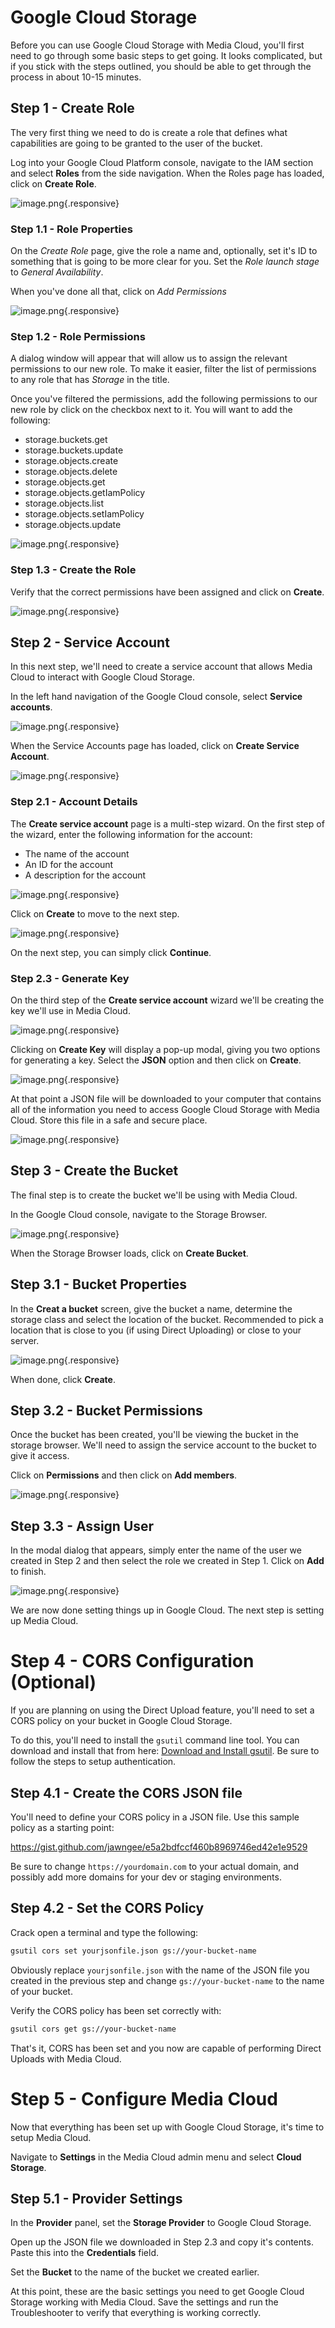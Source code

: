 # Google Cloud Storage
Before you can use Google Cloud Storage with Media Cloud, you'll first need to go through some basic steps to get going.  It looks complicated, but if you stick with the steps outlined, you should be able to get through the process in about 10-15 minutes.

## Step 1 - Create Role
The very first thing we need to do is create a role that defines what capabilities are going to be granted to the user of the bucket.

Log into your Google Cloud Platform console, navigate to the IAM section and select **Roles** from the side navigation.  When the Roles page has loaded, click on **Create Role**.

![image.png](https://i.imgur.com/KRufzYn.png){.responsive}

### Step 1.1 - Role Properties
On the *Create Role* page, give the role a name and, optionally, set it's ID to something that is going to be more clear for you.  Set the *Role launch stage* to *General Availability*.

When you've done all that, click on *Add Permissions*

![image.png](https://i.imgur.com/w4IAAYl.png){.responsive}

### Step 1.2 - Role Permissions
A dialog window will appear that will allow us to assign the relevant permissions to our new role.  To make it easier, filter the list of permissions to any role that has *Storage* in the title.

Once you've filtered the permissions, add the following permissions to our new role by click on the checkbox next to it.  You will want to add the following:

- storage.buckets.get
- storage.buckets.update
- storage.objects.create
- storage.objects.delete
- storage.objects.get
- storage.objects.getIamPolicy
- storage.objects.list
- storage.objects.setIamPolicy
- storage.objects.update

![image.png](https://i.imgur.com/0IwMIUu.png){.responsive}

### Step 1.3 - Create the Role
Verify that the correct permissions have been assigned and click on **Create**.

![image.png](https://i.imgur.com/V2k4cCz.png){.responsive}

## Step 2 - Service Account
In this next step, we'll need to create a service account that allows Media Cloud to interact with Google Cloud Storage.  

In the left hand navigation of the Google Cloud console, select **Service accounts**.

![image.png](https://i.imgur.com/Fb49LqB.png){.responsive}

When the Service Accounts page has loaded, click on **Create Service Account**.

![image.png](https://i.imgur.com/XgSVTyn.png){.responsive}

### Step 2.1 - Account Details
The **Create service account** page is a multi-step wizard.  On the first step of the wizard, enter the following information for the account:

- The name of the account  
- An ID for the account
- A description for the account

![image.png](https://i.imgur.com/jNxKF7v.png){.responsive}

Click on **Create** to move to the next step.

![image.png](https://i.imgur.com/CEeqfgg.png){.responsive}

On the next step, you can simply click **Continue**.

### Step 2.3 - Generate Key
On the third step of the **Create service account** wizard we'll be creating the key we'll use in Media Cloud.

![image.png](https://i.imgur.com/nY2wZp4.png){.responsive}

Clicking on **Create Key** will display a pop-up modal, giving you two options for generating a key.  Select the **JSON** option and then click on **Create**.

![image.png](https://i.imgur.com/puMQ2iu.png){.responsive}

At that point a JSON file will be downloaded to your computer that contains all of the information you need to access Google Cloud Storage with Media Cloud.  Store this file in a safe and secure place.

![image.png](https://i.imgur.com/KLxolb8.png){.responsive}

## Step 3 - Create the Bucket
The final step is to create the bucket we'll be using with Media Cloud.

In the Google Cloud console, navigate to the Storage Browser.

![image.png](https://i.imgur.com/Ffrg3KY.png){.responsive}

When the Storage Browser loads, click on **Create Bucket**.

## Step 3.1 - Bucket Properties
In the **Creat a bucket** screen, give the bucket a name, determine the storage class and select the location of the bucket.  Recommended to pick a location that is close to you (if using Direct Uploading) or close to your server.

![image.png](https://i.imgur.com/5wKMGKW.png){.responsive}

When done, click **Create**.

## Step 3.2 - Bucket Permissions
Once the bucket has been created, you'll be viewing the bucket in the storage browser.  We'll need to assign the service account to the bucket to give it access.

Click on **Permissions** and then click on **Add members**.

![image.png](https://i.imgur.com/okPjE6h.png){.responsive}

## Step 3.3 - Assign User
In the modal dialog that appears, simply enter the name of the user we created in Step 2 and then select the role we created in Step 1.  Click on **Add** to finish.

![image.png](https://i.imgur.com/uG6v9Ft.png){.responsive}

We are now done setting things up in Google Cloud.  The next step is setting up Media Cloud.

# Step 4 - CORS Configuration (Optional)
If you are planning on using the Direct Upload feature, you'll need to set a CORS policy on your bucket in Google Cloud Storage.

To do this, you'll need to install the `gsutil` command line tool.  You can download and install that from here: [Download and Install gsutil](https://cloud.google.com/storage/docs/gsutil_install).  Be sure to follow the steps to setup authentication.

## Step 4.1 - Create the CORS JSON file
You'll need to define your CORS policy in a JSON file.  Use this sample policy as a starting point:

https://gist.github.com/jawngee/e5a2bdfccf460b8969746ed42e1e9529

Be sure to change `https://yourdomain.com` to your actual domain, and possibly add more domains for your dev or staging environments.

## Step 4.2 - Set the CORS Policy
Crack open a terminal and type the following:

```bash
gsutil cors set yourjsonfile.json gs://your-bucket-name
```

Obviously replace `yourjsonfile.json` with the name of the JSON file you created in the previous step and change `gs://your-bucket-name` to the name of your bucket.

Verify the CORS policy has been set correctly with:

```bash
gsutil cors get gs://your-bucket-name
```

That's it, CORS has been set and you now are capable of performing Direct Uploads with Media Cloud.

# Step 5 - Configure Media Cloud
Now that everything has been set up with Google Cloud Storage, it's time to setup Media Cloud.

Navigate to **Settings** in the Media Cloud admin menu and select **Cloud Storage**.

## Step 5.1 - Provider Settings
In the **Provider** panel, set the **Storage Provider** to Google Cloud Storage.

Open up the JSON file we downloaded in Step 2.3 and copy it's contents.  Paste this into the **Credentials** field.

Set the **Bucket** to the name of the bucket we created earlier.

At this point, these are the basic settings you need to get Google Cloud Storage working with Media Cloud.  Save the settings and run the Troubleshooter to verify that everything is working correctly.